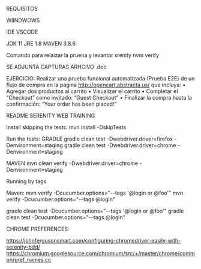 REQUISITOS

WIINDWOWS 

IDE VSCODE

JDK 11
JRE 1.8
MAVEN 3.8.6

Comando para relaizar la pruena y levantar srenity
nvm verify

SE ADJUNTA CAPTURAS ARHCIVO .doc


EJERCICIO:
Realizar una prueba funcional automatizada (Prueba E2E) de un flujo de compra en la página
http://opencart.abstracta.us/ que incluya:
• Agregar dos productos al carrito
• Visualizar el carrito
• Completar el “Checkout” como invitado: “Guest Checkout”
• Finalizar la compra hasta la confirmación: “Your order has been placed!”

README
SERENITY WEB TRAINING

Install skipping the tests:
mvn install -DskipTests

Run the tests:
GRADLE
gradle clean test -Dwebdriver.driver=firefox -Denvironment=staging
gradle clean test -Dwebdriver.driver=chrome -Denvironment=staging

MAVEN
mvn clean verify -Dwebdriver.driver=chrome -Denvironment=staging



Running by tags

Maven:
mvn verify -Dcucumber.options="--tags '@login or @foo'"
mvn verify -Dcucumber.options="--tags @login"


gradle clean test -Dcucumber.options="--tags '@login or @foo'"
gradle clean test -Dcucumber.options="--tags @login"

CHROME PREFERENCES:

https://johnfergusonsmart.com/configuring-chromedriver-easily-with-serenity-bdd/
https://chromium.googlesource.com/chromium/src/+/master/chrome/common/pref_names.cc


